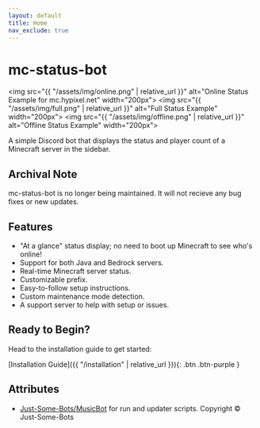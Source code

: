 ```yaml
---
layout: default
title: Home
nav_exclude: true
---
```


# mc-status-bot


<img src="{{ "/assets/img/online.png" | relative_url  }}" alt="Online Status Example for mc.hypixel.net" width="200px">
<img src="{{ "/assets/img/full.png" | relative_url  }}" alt="Full Status Example" width="200px">
<img src="{{ "/assets/img/offline.png" | relative_url  }}" alt="Offline Status Example" width="200px">

A simple Discord bot that displays the status and player count of a Minecraft server in the sidebar.


## Archival Note

mc-status-bot is no longer being maintained. It will not recieve any bug fixes or new updates.


## Features

- "At a glance" status display; no need to boot up Minecraft to see who's online!
- Support for both Java and Bedrock servers.
- Real-time Minecraft server status.
- Customizable prefix.
- Easy-to-follow setup instructions.
- Custom maintenance mode detection.
- A support server to help with setup or issues.

## Ready to Begin?

Head to the installation guide to get started:

[Installation Guide]({{ "/installation" | relative_url  }}){: .btn .btn-purple }

## Attributes

- [Just-Some-Bots/MusicBot](https://github.com/Just-Some-Bots/MusicBot) for run and updater scripts.
  Copyright &copy; Just-Some-Bots

